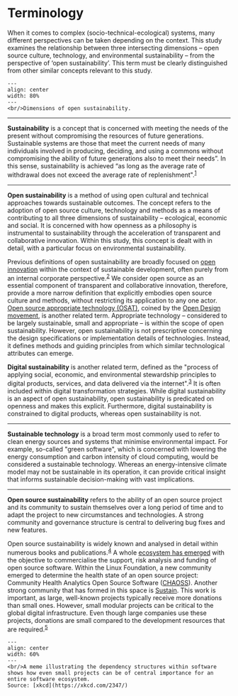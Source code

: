 # Terminology

When it comes to complex (socio-technical-ecological) systems, many different perspectives can be taken depending on the context. This study examines the relationship between three intersecting dimensions – open source culture, technology, and environmental sustainability – from the perspective of ‘open sustainability’. This term must be clearly distinguished from other similar concepts relevant to this study.

```{figure} ../images/open_sustainability_dimensions.svg
---
align: center
width: 80%
---
<br/>Dimensions of open sustainability.
```

---

**Sustainability** is a concept that is concerned with meeting the needs of the present without compromising the resources of future generations. Sustainable systems are those that meet the current needs of many individuals involved in producing, deciding, and using a commons without compromising the ability of future generations also to meet their needs”. In this sense, sustainability is achieved “as long as the average rate of withdrawal does not exceed the average rate of replenishment".<sup><a href="https://ieeexplore.ieee.org/document/6284197">1</a></sup>

---

**Open sustainability** is a method of using open cultural and technical approaches towards sustainable outcomes. The concept refers to the adoption of open source culture, technology and methods as a means of contributing to all three dimensions of sustainability – ecological, economic and social. It is concerned with how openness as a philosophy is instrumental to sustainability through the acceleration of transparent and collaborative innovation. Within this study, this concept is dealt with in detail, with a particular focus on environmental sustainability.

Previous definitions of open sustainability are broadly focused on [open innovation](https://en.wikipedia.org/wiki/Open_innovation) within the context of sustainable development, often purely from an internal corporate perspective.<sup><a href="https://lutpub.lut.fi/bitstream/handle/10024/158649/ukko_et_al_sustainable_development_final_draft.pdf">2</a></sup> We consider open source as an essential component of transparent and collaborative innovation, therefore, provide a more narrow definition that explicitly embodies open source culture and methods, without restricting its application to any one actor. [Open source appropriate technology (OSAT)](https://www.appropedia.org/Open_Source_Appropriate_Technology), coined by the [Open Design movement](https://en.wikipedia.org/wiki/Open-design_movement), is another related term. Appropriate technology – considered to be largely sustainable, small and appropriate – is within the scope of open sustainability. However, open sustainability is not prescriptive concerning the design specifications or implementation details of technologies. Instead, it defines methods and guiding principles from which similar technological attributes can emerge.

**Digital sustainability** is another related term, defined as the "process of applying social, economic, and environmental stewardship principles to digital products, services, and data delivered via the internet".<sup><a href="https://www.mdpi.com/2071-1050/13/6/3530">3</a></sup> It is often included within digital transformation strategies. While digital sustainability is an aspect of open sustainability, open sustainability is predicated on openness and makes this explicit. Furthermore, digital sustainability is constrained to digital products, whereas open sustainability is not. <!-- This should not be confused with "sustainable digitalisation" (also known as **sustainable digital transformation**), which is concerned with sustaining digital sovereignty in the long term. -->

---

**Sustainable technology** is a broad term most commonly used to refer to clean energy sources and systems that minimise environmental impact. For example, so-called "green software", which is concerned with lowering the energy consumption and carbon intensity of cloud computing, would be considered a sustainable technology. Whereas an energy-intensive climate model may not be sustainable in its operation, it can provide critical insight that informs sustainable decision-making with vast implications.

---

**Open source sustainability** refers to the ability of an open source project and its community to sustain themselves over a long period of time and to adapt the project to new circumstances and technologies. A strong community and governance structure is central to delivering bug fixes and new features.

Open source sustainability is widely known and analysed in detail within numerous books and publications.<sup><a href="https://press.stripe.com/working-in-public">4</a></sup> A whole [ecosystem has emerged](https://github.com/nayafia/lemonade-stand#a-handy-guide-to-financial-support-for-open-source) with the objective to commercialise the support, risk analysis and funding of open source software. Within the Linux Foundation, a new community emerged to determine the health state of an open source project: Community Health Analytics Open Source Software ([CHAOSS](https://chaoss.community/)). Another strong community that has formed in this space is [Sustain](https://sustainoss.org/). This work is important, as large, well-known projects typically receive more donations than small ones. However, small modular projects can be critical to the global digital infrastructure. Even though large companies use these projects, donations are small compared to the development resources that are required.<sup><a href="https://staltz.com/software-below-the-poverty-line.html">5</a></sup>

```{figure} ../images/dependency.png
---
align: center
width: 60%
---
<br/>A meme illustrating the dependency structures within software shows how even small projects can be of central importance for an entire software ecosystem. 
Source: [xkcd](https://xkcd.com/2347/)
```
